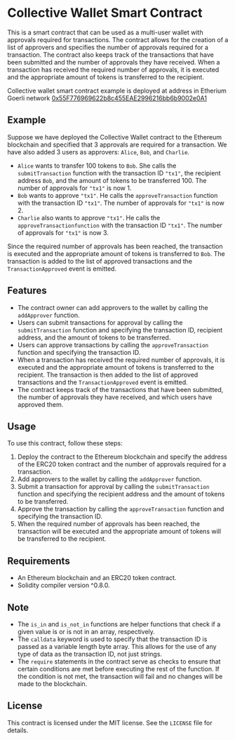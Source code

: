 # Collective Wallet Smart Contract
This is a smart contract that can be used as a multi-user wallet with approvals required for transactions. The contract allows for the creation of a list of approvers and specifies the number of approvals required for a transaction. The contract also keeps track of the transactions that have been submitted and the number of approvals they have received. When a transaction has received the required number of approvals, it is executed and the appropriate amount of tokens is transferred to the recipient.


Collective wallet smart contract example is deployed at address in Etherium Goerli network [ 0x55F776969622b8c455EAE2996216bb6b9002e0A1](https://goerli.etherscan.io/address/0x55f776969622b8c455eae2996216bb6b9002e0a1)

## Example
Suppose we have deployed the Collective Wallet contract to the Ethereum blockchain and specified that 3 approvals are required for a transaction. We have also added 3 users as approvers: `Alice`, `Bob`, and `Charlie`.

 - `Alice` wants to transfer 100 tokens to `Bob`. She calls the `submitTransaction` function with the transaction ID `"tx1"`, the recipient address `Bob`, and the amount of tokens to be transferred 100. The number of approvals for `"tx1"` is now 1.
 - `Bob` wants to approve `"tx1"`. He calls the `approveTransaction` function with the transaction ID `"tx1"`. The number of approvals for `"tx1"` is now 2.
 - `Charlie` also wants to approve `"tx1"`. He calls the `approveTransactionfunction` with the transaction ID `"tx1"`. The number of approvals for `"tx1"` is now 3.

Since the required number of approvals has been reached, the transaction is executed and the appropriate amount of tokens is transferred to `Bob`. The transaction is added to the list of approved transactions and the `TransactionApproved` event is emitted.



## Features
 - The contract owner can add approvers to the wallet by calling the `addApprover` function.
 - Users can submit transactions for approval by calling the `submitTransaction` function and specifying the transaction ID, recipient address, and the amount of tokens to be transferred.
 - Users can approve transactions by calling the `approveTransaction` function and specifying the transaction ID.
 - When a transaction has received the required number of approvals, it is executed and the appropriate amount of tokens is transferred to the recipient. The transaction is then added to the list of approved transactions and the `TransactionApproved` event is emitted.
 - The contract keeps track of the transactions that have been submitted, the number of approvals they have received, and which users have approved them.

## Usage
To use this contract, follow these steps:

1. Deploy the contract to the Ethereum blockchain and specify the address of the ERC20 token contract and the number of approvals required for a transaction.
2. Add approvers to the wallet by calling the `addApprover` function.
3. Submit a transaction for approval by calling the `submitTransaction` function and specifying the recipient address and the amount of tokens to be transferred.
4. Approve the transaction by calling the `approveTransaction` function and specifying the transaction ID.
5. When the required number of approvals has been reached, the transaction will be executed and the appropriate amount of tokens will be transferred to the recipient.

## Requirements
 - An Ethereum blockchain and an ERC20 token contract.
 - Solidity compiler version ^0.8.0.

## Note
 - The `is_in` and `is_not_in` functions are helper functions that check if a given value is or is not in an array, respectively.
 - The `calldata` keyword is used to specify that the transaction ID is passed as a variable length byte array. This allows for the use of any type of data as the transaction ID, not just strings.
 - The `require` statements in the contract serve as checks to ensure that certain conditions are met before executing the rest of the function. If the condition is not met, the transaction will fail and no changes will be made to the blockchain.

## License
This contract is licensed under the MIT license. See the `LICENSE` file for details.
